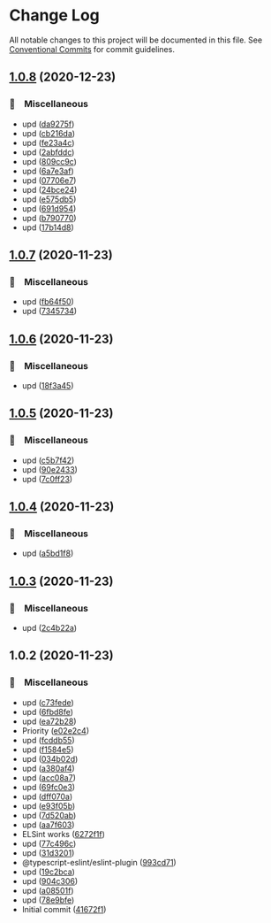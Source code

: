 # Change Log

All notable changes to this project will be documented in this file.
See [Conventional Commits](https://conventionalcommits.org) for commit guidelines.

## [1.0.8](https://gitlab.com/Serabass/mwf-lerna-2/compare/@serabass/env@1.0.7...@serabass/env@1.0.8) (2020-12-23)


### 🔖　Miscellaneous

* upd ([da9275f](https://gitlab.com/Serabass/mwf-lerna-2/commit/da9275f00a078438a5486ba06be6d097de1c8c26))
* upd ([cb216da](https://gitlab.com/Serabass/mwf-lerna-2/commit/cb216da9a0fa84dc7da37ffd778758cc1747d0bc))
* upd ([fe23a4c](https://gitlab.com/Serabass/mwf-lerna-2/commit/fe23a4c14f1fa1693fb62e98d5c003c5b01bb5a2))
* upd ([2abfddc](https://gitlab.com/Serabass/mwf-lerna-2/commit/2abfddcdc45c8b7809e7cd85aa413b1b09f5357e))
* upd ([809cc9c](https://gitlab.com/Serabass/mwf-lerna-2/commit/809cc9c4073d001d1888d78cd006d906d1658bd6))
* upd ([6a7e3af](https://gitlab.com/Serabass/mwf-lerna-2/commit/6a7e3afdae782c5f5266fb2bb8850f84aad08cc5))
* upd ([07706e7](https://gitlab.com/Serabass/mwf-lerna-2/commit/07706e72430a0ee64a8b7a54fe665d0ed122192e))
* upd ([24bce24](https://gitlab.com/Serabass/mwf-lerna-2/commit/24bce24b7183d09eb72ec562bcab34aba95a7d65))
* upd ([e575db5](https://gitlab.com/Serabass/mwf-lerna-2/commit/e575db59fa043555fe81cce9629a9488ee442f42))
* upd ([691d954](https://gitlab.com/Serabass/mwf-lerna-2/commit/691d954a0673910b3622a2c9a7a0ee9a82ab10c6))
* upd ([b790770](https://gitlab.com/Serabass/mwf-lerna-2/commit/b7907708297efaddf94383ab6fbb6ae7e6f24c28))
* upd ([17b14d8](https://gitlab.com/Serabass/mwf-lerna-2/commit/17b14d846f34cf58c3ec53480cafc1d49cbe73f2))





## [1.0.7](https://gitlab.com/Serabass/mwf-lerna-2/compare/@serabass/env@1.0.6...@serabass/env@1.0.7) (2020-11-23)


### 🔖　Miscellaneous

* upd ([fb64f50](https://gitlab.com/Serabass/mwf-lerna-2/commit/fb64f50812800c4ce0efe122c4d7dfedb27b74e1))
* upd ([7345734](https://gitlab.com/Serabass/mwf-lerna-2/commit/7345734c22d04fdb9f6ce339e4d11025fc895c6c))





## [1.0.6](https://gitlab.com/Serabass/mwf-lerna-2/compare/@serabass/env@1.0.5...@serabass/env@1.0.6) (2020-11-23)


### 🔖　Miscellaneous

* upd ([18f3a45](https://gitlab.com/Serabass/mwf-lerna-2/commit/18f3a45445bd9965abdefedc219d14173924e1b8))





## [1.0.5](https://gitlab.com/Serabass/mwf-lerna-2/compare/@serabass/env@1.0.4...@serabass/env@1.0.5) (2020-11-23)


### 🔖　Miscellaneous

* upd ([c5b7f42](https://gitlab.com/Serabass/mwf-lerna-2/commit/c5b7f42c57f5e3301a1a80269d88b6010176e58f))
* upd ([90e2433](https://gitlab.com/Serabass/mwf-lerna-2/commit/90e24339dabc806680ec6a873d2d6ed3ff8272e0))
* upd ([7c0ff23](https://gitlab.com/Serabass/mwf-lerna-2/commit/7c0ff2328d80b4238a5012d5f72c46c611332eda))





## [1.0.4](https://gitlab.com/Serabass/mwf-lerna-2/compare/@serabass/env@1.0.3...@serabass/env@1.0.4) (2020-11-23)


### 🔖　Miscellaneous

* upd ([a5bd1f8](https://gitlab.com/Serabass/mwf-lerna-2/commit/a5bd1f87d11ea4e73337f2f062633c5c3bd23a88))





## [1.0.3](https://gitlab.com/Serabass/mwf-lerna-2/compare/@serabass/env@1.0.2...@serabass/env@1.0.3) (2020-11-23)


### 🔖　Miscellaneous

* upd ([2c4b22a](https://gitlab.com/Serabass/mwf-lerna-2/commit/2c4b22a4cdb4962c3bd083cf46a377c21b72386b))





## 1.0.2 (2020-11-23)


### 🔖　Miscellaneous

* upd ([c73fede](https://gitlab.com/Serabass/mwf-lerna-2/commit/c73fedebffa20a7cc1bc7eb944adbb7b0cfb8ad0))
* upd ([6fbd8fe](https://gitlab.com/Serabass/mwf-lerna-2/commit/6fbd8fe49c0d4df29b8f6c4f85a76329b24a7d18))
* upd ([ea72b28](https://gitlab.com/Serabass/mwf-lerna-2/commit/ea72b285822a9e4d31554fb4f5b2a65a4a0b71f3))
* Priority ([e02e2c4](https://gitlab.com/Serabass/mwf-lerna-2/commit/e02e2c46f3607b0c274d2193445e33f34c6a7cf3))
* upd ([fcddb55](https://gitlab.com/Serabass/mwf-lerna-2/commit/fcddb5502e307adc5b0160022beda43ab2573bbe))
* upd ([f1584e5](https://gitlab.com/Serabass/mwf-lerna-2/commit/f1584e5da76fb9515a29555e353f15f6fdad242d))
* upd ([034b02d](https://gitlab.com/Serabass/mwf-lerna-2/commit/034b02d92cd5793d222ca925372d5ff2611a8c6a))
* upd ([a380af4](https://gitlab.com/Serabass/mwf-lerna-2/commit/a380af46a199ebbe6dd79dce718684900a84bc70))
* upd ([acc08a7](https://gitlab.com/Serabass/mwf-lerna-2/commit/acc08a76f28faad624ebee60ddf0bd21b7fd210e))
* upd ([69fc0e3](https://gitlab.com/Serabass/mwf-lerna-2/commit/69fc0e3a16f272a2254aa5a49aea6b70c4484c43))
* upd ([dff070a](https://gitlab.com/Serabass/mwf-lerna-2/commit/dff070a2d7ab1fdf3565480c96ee0c5f5833ab88))
* upd ([e93f05b](https://gitlab.com/Serabass/mwf-lerna-2/commit/e93f05bddca3d35a48ffdeeaa0ec3016030e068d))
* upd ([7d520ab](https://gitlab.com/Serabass/mwf-lerna-2/commit/7d520aba2c04ee56d4c1784362da8080388e012c))
* upd ([aa7f603](https://gitlab.com/Serabass/mwf-lerna-2/commit/aa7f603a78686d799524ff26aa6ff6abc5b0a4d6))
* ELSint works ([6272f1f](https://gitlab.com/Serabass/mwf-lerna-2/commit/6272f1f58174fb1c54f5518d0f10799e547f9245))
* upd ([77c496c](https://gitlab.com/Serabass/mwf-lerna-2/commit/77c496c12a04571fd953bdd6f87585d4aab82ab9))
* upd ([31d3201](https://gitlab.com/Serabass/mwf-lerna-2/commit/31d3201650450d2c898cc3595421acc3d36127f3))
* @typescript-eslint/eslint-plugin ([993cd71](https://gitlab.com/Serabass/mwf-lerna-2/commit/993cd711674e8c9497cd77693d54fb7892cb157b))
* upd ([19c2bca](https://gitlab.com/Serabass/mwf-lerna-2/commit/19c2bca31cf1120193078c3dc2d32718c1c23e10))
* upd ([904c306](https://gitlab.com/Serabass/mwf-lerna-2/commit/904c306b2cc9e5dc98c6950b8575dff489145447))
* upd ([a08501f](https://gitlab.com/Serabass/mwf-lerna-2/commit/a08501f742f7218857ec3aa80cb0e2a9b2335b49))
* upd ([78e9bfe](https://gitlab.com/Serabass/mwf-lerna-2/commit/78e9bfe0077ce1d80b4e369d24e03c6489a29ac6))
* Initial commit ([41672f1](https://gitlab.com/Serabass/mwf-lerna-2/commit/41672f1305801c5af6f8c76e8b80dd4320d91b3c))
